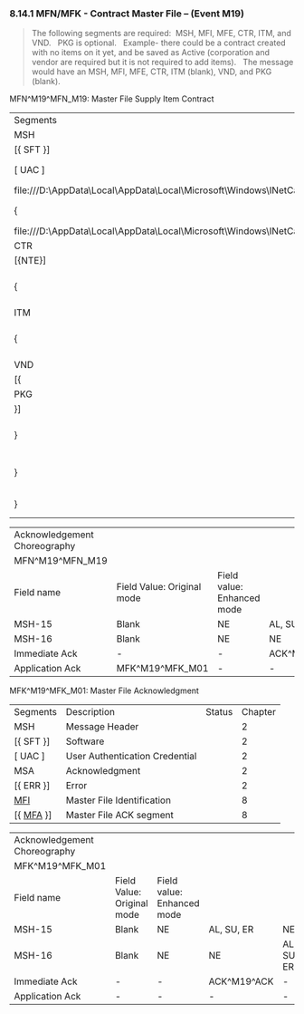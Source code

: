 ### 8.14.1 MFN/MFK - Contract Master File – (Event M19)

> The following segments are required:  MSH, MFI, MFE, CTR, ITM, and VND.   PKG is optional.   Example- there could be a contract created with no items on it yet, and be saved as Active (corporation and vendor are required but it is not required to add items).   The message would have an MSH, MFI, MFE, CTR, ITM (blank), VND, and PKG (blank).

MFN^M19^MFN_M19: Master File Supply Item Contract

|     |     |     |     |
| --- | --- | --- | --- |
| Segments | Description | Status | Chapter |
| MSH | Message Header |  | 2 |
| [\{ SFT }] | Software |  | 2 |
| [ UAC ] | User Authentication Credential |  | 2 |
| file:///D:\AppData\Local\AppData\Local\Microsoft\Windows\INetCache\Content.Outlook\AppData\Local\AppData\Local\Documents%20and%20Settings\evmuawk\Local%20Settings\Temporary%20Internet%20Files\Content.Outlook\34V6ZSOD\#MFI[MFI] | Master File Identification |  | 8 |
| \{ | --- CONTRACT_RECORD begin |  |   |
| file:///D:\AppData\Local\AppData\Local\Microsoft\Windows\INetCache\Content.Outlook\AppData\Local\AppData\Local\Documents%20and%20Settings\evmuawk\Local%20Settings\Temporary%20Internet%20Files\Content.Outlook\34V6ZSOD\#MFE[MFE] | Master File Entry |  | 8 |
| CTR | Supply Item Contract |  | 8 |
| [\{NTE}] | Notes for CTR |  |  |
| \{ | --- MATERIAL_ITEM_RECORD begin |  |  |
| ITM | Material Item |  | 17 |
| \{ | --- PURCHASING_VENDOR begin |  |  |
| VND | Purchasing Vendor |  | 17 |
| [\{ | --- PACKAGING begin |  |  |
| PKG | Packaging |  | 17 |
| }] | --- PACKAGING end |  |  |
| } | --- PURCHASING_VENDOR end |  |  |
| } | --- MATERIAL_ITEM_RECORD end |  |  |
| } | --- CONTRACT_RECORD end |  |  |

|     |     |     |     |     |     |
| --- | --- | --- | --- | --- | --- |
| Acknowledgement Choreography |  |  |  |  |  |
| MFN^M19^MFN_M19 |  |  |  |  |  |
| Field name | Field Value: Original mode | Field value: Enhanced mode |  |  |  |
| MSH-15 | Blank | NE | AL, SU, ER | NE | AL, SU, ER |
| MSH-16 | Blank | NE | NE | AL, SU, ER | AL, SU, ER |
| Immediate Ack | - | - | ACK^M19^ACK | - | ACK^M19^ACK |
| Application Ack | MFK^M19^MFK_M01 | - | - | MFK^M19^MFK_M01 | MFK^M19^MFK_M01 |

MFK^M19^MFK_M01: Master File Acknowledgment

|     |     |     |     |
| --- | --- | --- | --- |
| Segments | Description | Status | Chapter |
| MSH | Message Header |  | 2 |
| [\{ SFT }] | Software |  | 2 |
| [ UAC ] | User Authentication Credential |  | 2 |
| MSA | Acknowledgment |  | 2 |
| [\{ ERR }] | Error |  | 2 |
| [MFI](#MFI) | Master File Identification |  | 8 |
| [\{ [MFA](#MFA) }] | Master File ACK segment |  | 8 |

|     |     |     |     |     |     |
| --- | --- | --- | --- | --- | --- |
| Acknowledgement Choreography |  |  |  |  |  |
| MFK^M19^MFK_M01 |  |  |  |  |  |
| Field name | Field Value: Original mode | Field value: Enhanced mode |  |  |  |
| MSH-15 | Blank | NE | AL, SU, ER | NE | AL, SU, ER |
| MSH-16 | Blank | NE | NE | AL, SU, ER | AL, SU, ER |
| Immediate Ack | - | - | ACK^M19^ACK | - | ACK^M19^ACK |
| Application Ack | - | - | - | - | - |
